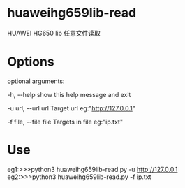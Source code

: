 # huaweihg659lib-read
HUAWEI HG650 lib 任意文件读取

# Options

optional arguments:

  -h, --help            show this help message and exit
  
  -u url, --url url     Target url eg:"http://127.0.0.1"
  
  -f file, --file file  Targets in file eg:"ip.txt"
  
 # Use
eg1:>>>python3 huaweihg659lib-read.py -u http://127.0.0.1
eg2:>>>python3 huaweihg659lib-read.py -f ip.txt

